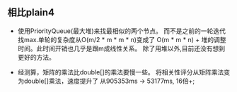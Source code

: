 ## 相比plain4
- 使用PriorityQueue(最大堆)来找最相似的两个节点。
而不是之前的一轮迭代找max.单轮的复杂度从O(m/2 * m * m * n)变成了
O(m * m * n) + 堆的调整时间。此时间开销也几乎是跟m成线性关系。
除了用堆以外,目前还没有想到更好的方法。

- 经测算，矩阵的乘法比double[]的乘法要慢一些。
将相关性评分从矩阵乘法变为double[]乘法，速度提升了
从905353ms -> 53177ms, 16倍+;